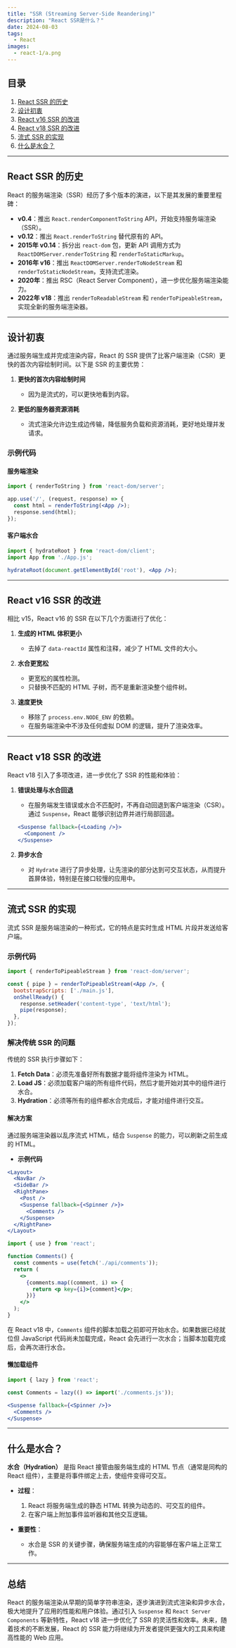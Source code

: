 ```yaml
---
title: "SSR (Streaming Server-Side Reandering)"
description: "React SSR是什么？"
date: 2024-08-03
tags:
  - React
images:
  - react-1/a.png
---
```


## 目录

1. [React SSR 的历史](#react-ssr-的历史)
2. [设计初衷](#设计初衷)
3. [React v16 SSR 的改进](#react-v16-ssr-的改进)
4. [React v18 SSR 的改进](#react-v18-ssr-的改进)
5. [流式 SSR 的实现](#流式-ssr-的实现)
6. [什么是水合？](#什么是水合)

---

## React SSR 的历史

React 的服务端渲染（SSR）经历了多个版本的演进，以下是其发展的重要里程碑：

- **v0.4**：推出 `React.renderComponentToString` API，开始支持服务端渲染（SSR）。
- **v0.12**：推出 `React.renderToString` 替代原有的 API。
- **2015年 v0.14**：拆分出 `react-dom` 包，更新 API 调用方式为 `ReactDOMServer.renderToString` 和 `renderToStaticMarkup`。
- **2016年 v16**：推出 `ReactDOMServer.renderToNodeStream` 和 `renderToStaticNodeStream`，支持流式渲染。
- **2020年**：推出 RSC（React Server Component），进一步优化服务端渲染能力。
- **2022年 v18**：推出 `renderToReadableStream` 和 `renderToPipeableStream`，实现全新的服务端渲染器。

---

## 设计初衷

通过服务端生成并完成渲染内容，React 的 SSR 提供了比客户端渲染（CSR）更快的首次内容绘制时间。以下是 SSR 的主要优势：

1. **更快的首次内容绘制时间**  
   - 因为是流式的，可以更快地看到内容。
   
2. **更低的服务器资源消耗**  
   - 流式渲染允许边生成边传输，降低服务负载和资源消耗，更好地处理并发请求。

### 示例代码

#### 服务端渲染
```jsx
import { renderToString } from 'react-dom/server';

app.use('/', (request, response) => {
  const html = renderToString(<App />);
  response.send(html);
});
```

#### 客户端水合
```jsx
import { hydrateRoot } from 'react-dom/client';
import App from './App.js';

hydrateRoot(document.getElementById('root'), <App />);
```

---

## React v16 SSR 的改进

相比 v15，React v16 的 SSR 在以下几个方面进行了优化：

1. **生成的 HTML 体积更小**  
   - 去掉了 `data-reactId` 属性和注释，减少了 HTML 文件的大小。

2. **水合更宽松**  
   - 更宽松的属性检测。
   - 只替换不匹配的 HTML 子树，而不是重新渲染整个组件树。

3. **速度更快**  
   - 移除了 `process.env.NODE_ENV` 的依赖。
   - 在服务端渲染中不涉及任何虚拟 DOM 的逻辑，提升了渲染效率。

---

## React v18 SSR 的改进

React v18 引入了多项改进，进一步优化了 SSR 的性能和体验：

1. **错误处理与水合回退**  
   - 在服务端发生错误或水合不匹配时，不再自动回退到客户端渲染（CSR）。通过 `Suspense`，React 能够识别边界并进行局部回退。
   ```jsx
   <Suspense fallback={<Loading />}>
     <Component />
   </Suspense>
   ```

2. **异步水合**  
   - 对 `Hydrate` 进行了异步处理，让先渲染的部分达到可交互状态，从而提升首屏体验，特别是在接口较慢的应用中。

---

## 流式 SSR 的实现

流式 SSR 是服务端渲染的一种形式，它的特点是实时生成 HTML 片段并发送给客户端。

### 示例代码
```jsx
import { renderToPipeableStream } from 'react-dom/server';

const { pipe } = renderToPipeableStream(<App />, {
  bootstrapScripts: ['./main.js'],
  onShellReady() {
    response.setHeader('content-type', 'text/html');
    pipe(response);
  },
});
```

### 解决传统 SSR 的问题

传统的 SSR 执行步骤如下：
1. **Fetch Data**：必须先准备好所有数据才能将组件渲染为 HTML。
2. **Load JS**：必须加载客户端的所有组件代码，然后才能开始对其中的组件进行水合。
3. **Hydration**：必须等所有的组件都水合完成后，才能对组件进行交互。

#### 解决方案
通过服务端渲染器以乱序流式 HTML，结合 `Suspense` 的能力，可以刷新之前生成的 HTML。

- **示例代码**
```jsx
<Layout>
  <NavBar />
  <SideBar />
  <RightPane>
    <Post />
    <Suspense fallback={<Spinner />}>
      <Comments />
    </Suspense>
  </RightPane>
</Layout>

import { use } from 'react';

function Comments() {
  const comments = use(fetch('./api/comments'));
  return (
    <>
      {comments.map((comment, i) => {
        return <p key={i}>{comment}</p>;
      })}
    </>
  );
}
```

在 React v18 中，`Comments` 组件的脚本加载之前即可开始水合。如果数据已经就位但 JavaScript 代码尚未加载完成，React 会先进行一次水合；当脚本加载完成后，会再次进行水合。

#### 懒加载组件
```jsx
import { lazy } from 'react';

const Comments = lazy(() => import('./comments.js'));

<Suspense fallback={<Spinner />}>
  <Comments />
</Suspense>
```

---

## 什么是水合？

**水合（Hydration）** 是指 React 接管由服务端生成的 HTML 节点（通常是同构的 React 组件），主要是将事件绑定上去，使组件变得可交互。

- **过程**：
  1. React 将服务端生成的静态 HTML 转换为动态的、可交互的组件。
  2. 在客户端上附加事件监听器和其他交互逻辑。

- **重要性**：
  - 水合是 SSR 的关键步骤，确保服务端生成的内容能够在客户端上正常工作。

---

## 总结

React 的服务端渲染从早期的简单字符串渲染，逐步演进到流式渲染和异步水合，极大地提升了应用的性能和用户体验。通过引入 `Suspense` 和 `React Server Components` 等新特性，React v18 进一步优化了 SSR 的灵活性和效率。未来，随着技术的不断发展，React 的 SSR 能力将继续为开发者提供更强大的工具来构建高性能的 Web 应用。